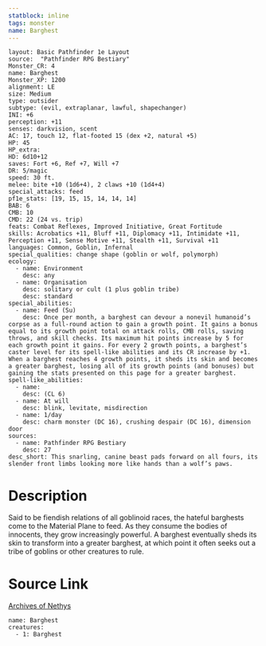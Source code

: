 ```yaml
---
statblock: inline
tags: monster
name: Barghest
---
```

```statblock
layout: Basic Pathfinder 1e Layout
source:  "Pathfinder RPG Bestiary"
Monster_CR: 4
name: Barghest
Monster_XP: 1200
alignment: LE
size: Medium
type: outsider
subtype: (evil, extraplanar, lawful, shapechanger)
INI: +6
perception: +11
senses: darkvision, scent
AC: 17, touch 12, flat-footed 15 (dex +2, natural +5)
HP: 45
HP_extra: 
HD: 6d10+12
saves: Fort +6, Ref +7, Will +7
DR: 5/magic
speed: 30 ft.
melee: bite +10 (1d6+4), 2 claws +10 (1d4+4)
special_attacks: feed
pf1e_stats: [19, 15, 15, 14, 14, 14]
BAB: 6
CMB: 10
CMD: 22 (24 vs. trip)
feats: Combat Reflexes, Improved Initiative, Great Fortitude
skills: Acrobatics +11, Bluff +11, Diplomacy +11, Intimidate +11, Perception +11, Sense Motive +11, Stealth +11, Survival +11
languages: Common, Goblin, Infernal
special_qualities: change shape (goblin or wolf, polymorph)
ecology:
  - name: Environment
    desc: any
  - name: Organisation
    desc: solitary or cult (1 plus goblin tribe)
    desc: standard
special_abilities:
  - name: Feed (Su)
    desc: Once per month, a barghest can devour a nonevil humanoid’s corpse as a full-round action to gain a growth point. It gains a bonus equal to its growth point total on attack rolls, CMB rolls, saving throws, and skill checks. Its maximum hit points increase by 5 for each growth point it gains. For every 2 growth points, a barghest’s caster level for its spell-like abilities and its CR increase by +1. When a barghest reaches 4 growth points, it sheds its skin and becomes a greater barghest, losing all of its growth points (and bonuses) but gaining the stats presented on this page for a greater barghest.
spell-like_abilities:
  - name:
    desc: (CL 6)
  - name: At will
    desc: blink, levitate, misdirection
  - name: 1/day
    desc: charm monster (DC 16), crushing despair (DC 16), dimension door
sources:
  - name: Pathfinder RPG Bestiary
    desc: 27
desc_short: This snarling, canine beast pads forward on all fours, its slender front limbs looking more like hands than a wolf’s paws.
```
# Description
Said to be fiendish relations of all goblinoid races, the hateful barghests come to the Material Plane to feed. As they consume the bodies of innocents, they grow increasingly powerful. A barghest eventually sheds its skin to transform into a greater barghest, at which point it often seeks out a tribe of goblins or other creatures to rule.
# Source Link
[Archives of Nethys](https://aonprd.com/MonsterDisplay.aspx?ItemName=Barghest)
```encounter-table
name: Barghest
creatures:
  - 1: Barghest
```
